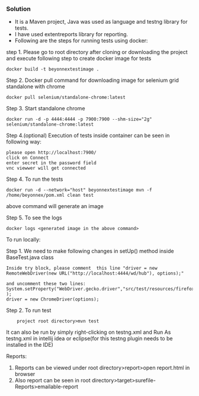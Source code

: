 
### Solution

* It is a Maven project, Java was used as language and testng library for tests.
* I have used extentreports library for reporting.
* Following are the steps for running tests using docker:

step 1. Please go to root directory after cloning or downloading the project and execute following step to create docker image for tests

    docker build -t beyonnextestimage .

Step 2. Docker pull command for downloading image for selenium grid standalone with chrome

    docker pull selenium/standalone-chrome:latest


Step 3. Start standalone chrome

    docker run -d -p 4444:4444 -p 7900:7900 --shm-size="2g" selenium/standalone-chrome:latest

Step 4.(optional) Execution of tests inside container can be seen in following way:

    please open http://localhost:7900/ 
    click on Connect 
    enter secret in the password field
    vnc viewwer will get connected


Step 4. To run the tests

    docker run -d --network="host" beyonnextestimage mvn -f /home/beyonnex/pom.xml clean test
    

above command will generate an image

Step 5. To see the logs

    docker logs <generated image in the above command>


To run locally:

Step 1. We need to make following changes in setUp() method inside BaseTest.java class

    Inside try block, please comment  this line "driver = new RemoteWebDriver(new URL("http://localhost:4444/wd/hub"), options);"

    and uncomment these two lines:
    System.setProperty("WebDriver.gecko.driver","src/test/resources/firefoxdriver_win32/geckodriver.exe" );
    driver = new ChromeDriver(options);



Step 2. To run test

        project root directory>mvn test

It can also be run by simply right-clicking on testng.xml and Run As testng.xml in intellij idea or eclipse(for this testng plugin needs to be 
installed in the IDE)

Reports:

1. Reports can be viewed under root directory>report>open report.html in browser
2. Also report can be seen  in root directory>target>surefile-Reports>emailable-report


